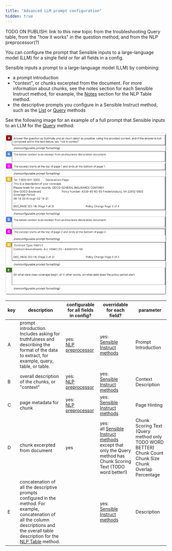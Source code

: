 ```yaml
---
title: "Advanced LLM prompt configuration"
hidden: true
---
```


TODO ON PUBLISH: link to this new topic from the troubleshooting Query table, from the "how it works" in the question method, and from the NLP preprocessor(?)



You can configure the prompt that Sensible inputs to a large-language model (LLM) for a single field or for all fields in a config.

Sensible inputs a prompt to a large-language model (LLM) by combining:

- a prompt introduction
- "context", or chunks excerpted from the document. For more information about chunks, see the notes section for each Sensible Instruct method, for example, the [Notes](doc:nlp-table#notes) section for the NLP Table method.
- the descriptive prompts you configure in a Sensible Instruct method, such as the [List](doc:list) or [Query](doc:question) methods

See the following image for an example of a full prompt that Sensible inputs to an LLM for the [Query](doc:question) method: 

![Click to enlarge](https://raw.githubusercontent.com/sensible-hq/sensible-docs/main/readme-sync/assets/v0/images/final/llm_prompt.png)





| key  | description                                                  | configurable for all fields in config? | overridable for each field?                                  | parameter                                                    |
| ---- | ------------------------------------------------------------ | -------------------------------------- | ------------------------------------------------------------ | ------------------------------------------------------------ |
| A    | prompt introduction. Includes asking for truthfulness and describing the format of the data to extract, for example, query, table, or table. | yes:<br/>[NLP preprocessor](doc:nlp)   | yes:<br/>[Sensible Instruct methods](doc:instruct)           | Prompt Introduction                                          |
| B    | overall description of the chunks, or "context"              | yes:<br/>[NLP preprocessor](doc:nlp)   | yes:<br/>[Sensible Instruct methods](doc:instruct)           | Context Description                                          |
| C    | page metadata for chunk                                      | yes:<br/>[NLP preprocessor](doc:nlp)   | yes:<br/>[Sensible Instruct methods](doc:instruct)           | Page Hinting                                                 |
| D    | chunk excerpted from document                                | yes                                    | yes:<br/>all [Sensible Instruct methods](doc:instruct) except that only the Query method has Chunk Scoring Text (TODO word better!) | Chunk Scoring Text (Query method only TODO WORD BETTER)<br/>Chunk Count<br/>Chunk Size<br/>Chunk Overlap Percentage |
| E    | concatenation of all the descriptive prompts configured in the method. For example, concatenation of all the column descriptions and the overall table description for the [NLP Table](doc:nlp-table) method. |                                        | yes:<br/>[Sensible Instruct methods](doc:instruct)           | Description                                                  |

